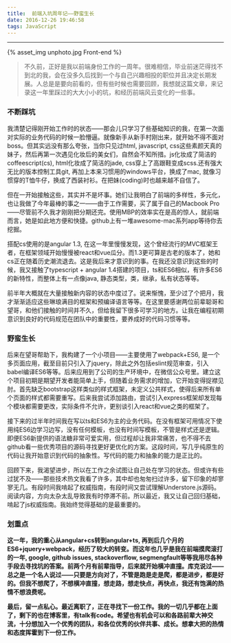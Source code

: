 ```yaml
---
title:  前端入坑周年记——野蛮生长
date: 2016-12-26 19:46:58
tags: JavaScript
---
```


<hr>

{% asset_img unphoto.jpg Front-end %}

<blockquote>
不久前，正好是我以前端身份工作的一周年。很难相信，毕业前迷茫得找不到北的我，会在没多久后找到一个与自己兴趣相投的职位并且决定长期发展。人总是是要向前看的，但有些时候也需要回顾，我想就这篇文章，来记录这一年里踩过的大大小小的坑，和经历前端风云变化的一些事。

</blockquote>

<!-- more -->

### 不断踩坑

我清楚记得刚开始工作时的状态——那会儿只学习了些基础知识的我，在第一次面对实际的业务代码的时候一脸懵逼。就像新手从新手村刚出来，就开始不得不面对boss。但其实远没有那么夸张，当你只见过html, javascript, css这些素颜天真的妹子，然后再第一次遇见化妆后的美女们，自然会不知所措。js化妆成了简洁的coffeescript(cs), html化妆成了简洁的jade, css穿上了高跟鞋变成scss.还有强大无比的版本控制工具git, 再加上本来习惯用的windows平台，换成了mac, 就像习惯穿的T恤牛仔，换成了西装衬衫。在把妹(coding)时也越来越不自信了。

但在一开始接触这些，其实并不是坏事。她们让我明白了前端的多样性，多元化，也让我做了今年最棒的事之一——由于工作需要，买了属于自己的Macbook Pro——尽管前不久我才刚刚把分期还完。使用MBP的效率实在是高的惊人，就前端而言，她是如此地方便和快捷。github上有一堆awesome-mac系列app等待你去挖掘。

搭配cs使用的是angular 1.3, 在这一年里慢慢发现，这个曾经流行的MVC框架王者，在框架领域开始慢慢被react和vue瓜分。而1.3更可算是古老的版本了，她和cs正在随着历史潮流退去。这是我后来才意识到的事。在我还没意识到这些的时候，我又接触了typescript + angular 1.4搭建的项目，ts和ES6相似，有许多ES6的新特性，而整体上有一点像java, 静态类型，类，继承，私有状态等等。

前半年大概就在大量接触新内容的状态中度过了。说来惭愧，至少过了个把月，我才渐渐适应这些琳琅满目的框架和预编译语言等等。在这里要感谢两位前辈聪哥和望哥，和他们接触的时间并不久，但给我留下很多可学习的地方。让我在编程初期意识到良好的代码规范在团队中的重要性，要养成好的代码习惯等等。

### 野蛮生长

后来在望哥帮助下，我构建了一个小项目——主要使用了webpack+ES6, 是一个多页面应用，截至目前只引入了jquery，除此之外包括eslint规范审查，引入babel编译ES6等等。后来应用到了公司的生产环境中，在微信公众号里。建立这个项目初期是期望开发者能简单上手，但随着业务需求的增加，它开始变得捉襟见肘。首先缺乏bootstrap这样类似的样式框架，未定义公共样式，使得后来所有单个页面的样式都需要重写。后来我尝试添加路由，尝试引入express框架却发现每个模块都需要更改，实际条件不允许，更别谈引入react和vue之类的框架了。

接下来的过半年时间我在写以ts和ES6为主的业务代码。在没有框架可用情况下使用纯ES6边学习边写，没有任何模板，也没有时间写模板，不管是样式还是逻辑。即便ES6新提供的语法糖非常可爱实用，但过程却让我非常痛苦，也不得不去github看一些优秀项目的源码寻找更好更优化的方案。这段时间，写几乎纯原生的代码让我开始意识到代码的抽象性。写代码的能力和抽象的能力是正比的。

回顾下来，我渴望进步，所以在工作之余试图让自己处在学习的状态。但或许有些过犹不及——那些技术热文我看了许多，其中却也匆匆扫过许多，留下印象的却寥寥无几。有段时间我啃起了权威指南，有段时间又尝试理解Understore.js源码。阅读内容，方向太杂太乱导致我有时停滞不前。所以最近，我又让自己回归基础，啃起了js权威指南。我始终觉得基础的是最重要的。

### 划重点

**这一年，我的重心从angular+cs转到angular+ts, 再到后几个月的ES6+jquery+webpack，经历了较大的转变。而这年也几乎是我在前端摸爬滚打的一年, google, github issues, stackoverflow, segmengfault等等我用尽各种手段去寻找坑的答案。前两个月有前辈指导，后来就开始横冲直撞。库克说过——总之是一个名人说过——只要是方向对了，不管是跑是走是爬，都是进步，都是好的。但我不想爬了，不想横冲直撞，想走路，想走快点，再快点，我还有饱满的热情不想浪费呢。**

**最后，留一点私心。最近离职了，正在寻找下一份工作。我的一切几乎都在上面了，剩下的也在博客里，有talk有code。希望也有机会可以和各路前辈大神交流，十分想加入一个优秀的团队，和各位优秀的伙伴共事、成长。想拿大把的热情和态度挥霍到下一份工作。**